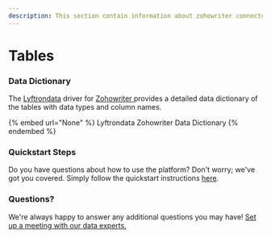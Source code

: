 ```yaml
---
description: This section contain information about zohowriter connector tables information
---
```


# Tables

### Data Dictionary

The [Lyftrondata](https://www.lyftrondata.com/) driver for [Zohowriter](None/)[ ](https://www.lyftrondata.com/integration/zohowriter/)provides a detailed data dictionary of the tables with data types and column names.

{% embed url="None" %}
Lyftrondata Zohowriter Data Dictionary
{% endembed %}

### Quickstart Steps

Do you have questions about how to use the platform? Don't worry; we've got you covered. Simply follow the quickstart instructions [here](../README.md).

### Questions? <a href="#questions" id="questions"></a>

We're always happy to answer any additional questions you may have! [Set up a meeting with our data experts.](https://www.lyftrondata.com/book-a-meeting/)

